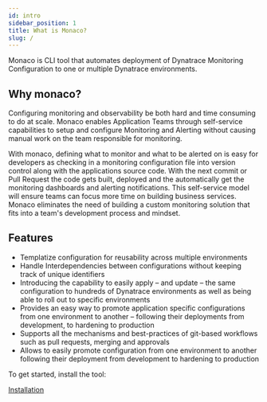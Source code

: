 ```yaml
---
id: intro
sidebar_position: 1
title: What is Monaco?
slug: /
---
```


Monaco is CLI tool that automates deployment of Dynatrace Monitoring Configuration to one or multiple Dynatrace environments.

## Why monaco?

Configuring monitoring and observability be both hard and time consuming to do at scale. Monaco enables Application Teams through self-service capabilities to setup and configure Monitoring and Alerting without causing manual work on the team responsible for monitoring.

With monaco, defining what to monitor and what to be alerted on is easy for developers as checking in a monitoring configuration file into version control along with the applications source code. With the next commit or Pull Request the code gets built, deployed and the automatically get the monitoring dashboards and alerting notifications. This self-service model will ensure teams can focus more time on building business services. Monaco eliminates the need of  building a custom monitoring solution that fits into a team's development process and mindset.

## Features

- Templatize configuration for reusability across multiple environments
- Handle Interdependencies between configurations without keeping track of unique identifiers
- Introducing the capability to easily apply – and update – the same configuration to hundreds of Dynatrace environments as well as being able to roll out to specific environments
- Provides an easy way to promote application specific configurations from one environment to another – following their deployments from development, to hardening to production
- Supports all the mechanisms and best-practices of git-based workflows such as pull requests, merging and approvals
- Allows to easily promote configuration from one environment to another following their deployment from development to hardening to production

To get started, install the tool:

[Installation](./installation.md)
